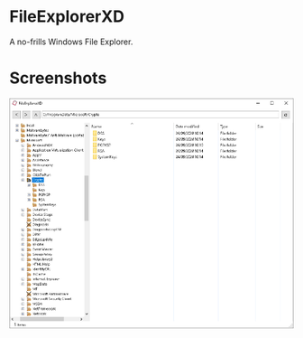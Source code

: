 # FileExplorerXD
A no-frills Windows File Explorer.

# Screenshots
![Main User Interface](main_Form.jpg)

